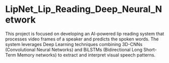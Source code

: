 # LipNet_Lip_Reading_Deep_Neural_Network
This project is focused on developing an AI-powered lip reading system that processes video frames of a speaker and predicts the spoken words. The system leverages Deep Learning techniques combining 3D-CNNs (Convolutional Neural Networks) and BiLSTMs (Bidirectional Long Short-Term Memory networks) to extract and interpret visual speech patterns.
